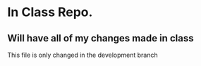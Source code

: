 # In Class Repo.
## Will have all of my changes made in class

This file is only changed in the development branch